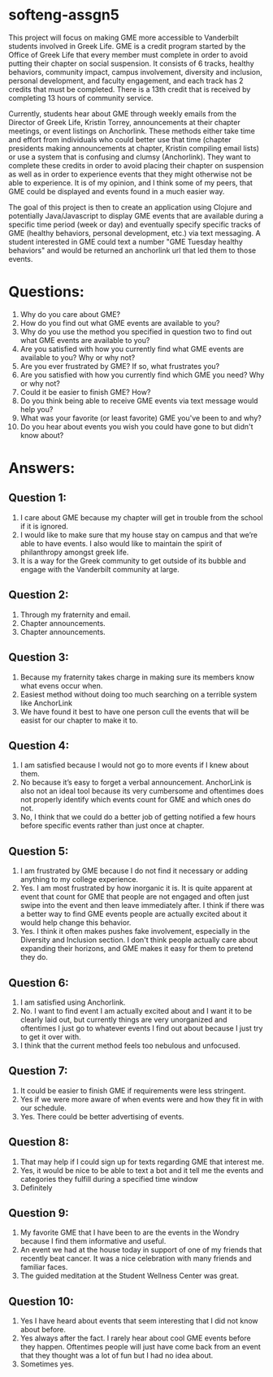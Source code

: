 # softeng-assgn5

This project will focus on making GME more accessible to Vanderbilt students involved in Greek Life. GME is a credit program started by the Office of Greek Life that every member must complete in order to avoid putting their chapter on social suspension. It consists of 6 tracks, healthy behaviors, community impact, campus involvement, diversity and inclusion, personal development, and faculty engagement, and each track has 2 credits that must be completed. There is a 13th credit that is received by completing 13 hours of community service.

Currently, students hear about GME through weekly emails from the Director of Greek Life, Kristin Torrey, announcements at their chapter meetings, or event listings on Anchorlink. These methods either take time and effort from individuals who could better use that time (chapter presidents making announcements at chapter, Kristin compiling email lists) or use a system that is confusing and clumsy (Anchorlink). They want to complete these credits in order to avoid placing their chapter on suspension as well as in order to experience events that they might otherwise not be able to experience. It is of my opinion, and I think some of my peers, that GME could be displayed and events found in a much easier way.

The goal of this project is then to create an application using Clojure and potentially Java/Javascript to display GME events that are available during a specific time period (week or day) and eventually specify specific tracks of GME (healthy behaviors, personal development, etc.) via text messaging. A student interested in GME could text a number "GME Tuesday healthy behaviors" and would be returned an anchorlink url that led them to those events.

# Questions:
  1. Why do you care about GME?
  2. How do you find out what GME events are available to you?
  3. Why do you use the method you specified in question two to find out what GME events are available to you?
  4. Are you satisfied with how you currently find what GME events are available to you? Why or why not?
  5. Are you ever frustrated by GME? If so, what frustrates you?
  6. Are you satisfied with how you currently find which GME you need? Why or why not?
  7. Could it be easier to finish GME? How?
  8. Do you think being able to receive GME events via text message would help you?
  9. What was your favorite (or least favorite) GME you've been to and why?
  10. Do you hear about events you wish you could have gone to but didn't know about?


# Answers:

## Question 1: 
  1. I care about GME because my chapter will get in trouble from the school if it is ignored.
  2. I would like to make sure that my house stay on campus and that we’re able to have events. I also would like to maintain the spirit of philanthropy amongst greek life. 
  3. It is a way for the Greek community to get outside of its bubble and engage with the Vanderbilt community at large. 

## Question 2:
  1. Through my fraternity and email.
  2. Chapter announcements.
  3. Chapter announcements.

## Question 3:
  1. Because my fraternity takes charge in making sure its members know what evens occur when.
  2. Easiest method without doing too much searching on a terrible system like AnchorLink
  3. We have found it best to have one person cull the events that will be easist for our chapter to make it to. 

## Question 4:
  1. I am satisfied because I would not go to more events if I knew about them.
  2. No because it’s easy to forget a verbal announcement. AnchorLink is also not an ideal tool because its very cumbersome and oftentimes does not properly identify which events count for GME and which ones do not. 
  3. No, I think that we could do a better job of getting notified a few hours before specific events rather than just once at chapter. 

## Question 5:
  1. I am frustrated by GME because I do not find it necessary or adding anything to my college experience.
  2. Yes. I am most frustrated by how inorganic it is. It is quite apparent at event that count for GME that people are not engaged and often just swipe into the event and then leave immediately after. I think if there was a better way to find GME events people are actually excited about it would help change this behavior.
  3. Yes. I think it often makes pushes fake involvement, especially in the Diversity and Inclusion section. I don't think people actually care about expanding their horizons, and GME makes it easy for them to pretend they do. 

## Question 6:
  1. I am satisfied using Anchorlink.
  2. No. I want to find event I am actually excited about and I want it to be clearly laid out, but currently things are very unorganized and oftentimes I just go to whatever events I find out about because I just try to get it over with.
  3. I think that the current method feels too nebulous and unfocused.

## Question 7:
  1. It could be easier to finish GME if requirements were less stringent.
  2. Yes if we were more aware of when events were and how they fit in with our schedule.
  3. Yes. There could be better advertising of events.

## Question 8:
  1. That may help if I could sign up for texts regarding GME that interest me.
  2. Yes, it would be nice to be able to text a bot and it tell me the events and categories they fulfill during a specified time window
  3. Definitely

## Question 9:
  1. My favorite GME that I have been to are the events in the Wondry because I find them informative and useful.
  2. An event we had at the house today in support of one of my friends that recently beat cancer. It was a nice celebration with many friends and familiar faces.
  3. The guided meditation at the Student Wellness Center was great. 

## Question 10:
  1. Yes I have heard about events that seem interesting that I did not know about before.
  2. Yes always after the fact. I rarely hear about cool GME events before they happen. Oftentimes people will just have come back from an event that they thought was a lot of fun but I had no idea about.
  3. Sometimes yes. 
  
